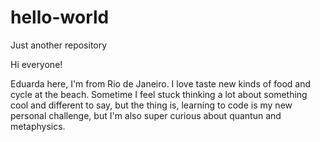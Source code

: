 # hello-world
Just another repository

Hi everyone!

Eduarda here, I'm from Rio de Janeiro. I love taste new kinds of food and cycle at the beach.
Sometime I feel stuck thinking a lot about something cool and different to say, but the thing is,
learning to code is my new personal challenge, but I'm also super curious about quantun and metaphysics.
